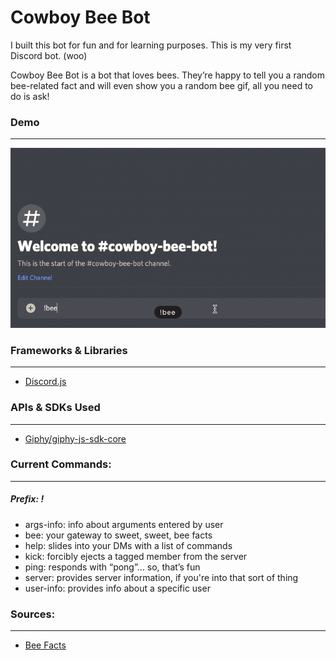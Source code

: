 # Cowboy Bee Bot
I built this bot for fun and for learning purposes. This is my very first Discord bot. (woo)

Cowboy Bee Bot is a bot that loves bees. They’re happy to tell you a random bee-related fact and will even show you a random bee gif, all you need to do is ask!

### Demo
---
![CowboyBeeBotDemo](CowboyBeeBot.gif)

### Frameworks & Libraries
---
- [Discord.js](https://discord.js.org/#/)

### APIs & SDKs Used
---
- [Giphy/giphy-js-sdk-core](https://github.com/Giphy/giphy-js-sdk-core)

### Current Commands:
---
##### Prefix: !
- args-info: info about arguments entered by user
- bee: your gateway to sweet, sweet, bee facts
- help: slides into your DMs with a list of commands
- kick: forcibly ejects a tagged member from the server
- ping: responds with “pong”… so, that’s fun
- server: provides server information, if you're into that sort of thing
- user-info: provides info about a specific user


### Sources:
---
- [Bee Facts](https://honeybeenet.gsfc.nasa.gov/Honeybees/Basics.htm)

